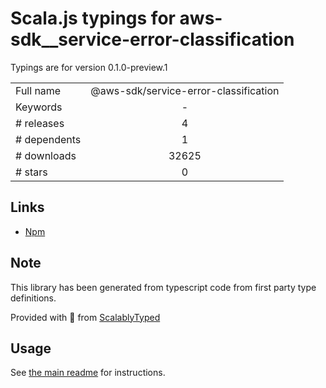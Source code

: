 
# Scala.js typings for aws-sdk__service-error-classification

Typings are for version 0.1.0-preview.1



|                    |                 |
| ------------------ | :-------------: |
| Full name          | @aws-sdk/service-error-classification |
| Keywords           | - |
| # releases         | 4 |
| # dependents       | 1 |
| # downloads        | 32625 |
| # stars            | 0 |

## Links
- [Npm](https://www.npmjs.com/package/%40aws-sdk%2Fservice-error-classification)
    


## Note
This library has been generated from typescript code from first party type definitions.

Provided with :purple_heart: from [ScalablyTyped](https://github.com/oyvindberg/ScalablyTyped)

## Usage
See [the main readme](../../readme.md) for instructions.


